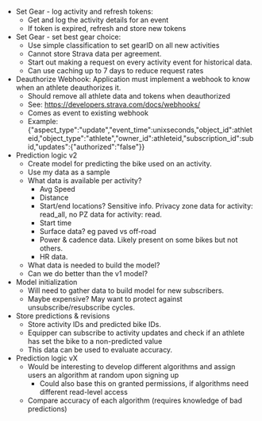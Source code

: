 * Set Gear - log activity and refresh tokens:
  * Get and log the activity details for an event
  * If token is expired, refresh and store new tokens
* Set Gear - set best gear choice:
  * Use simple classification to set gearID on all new activities
  * Cannot store Strava data per agreement. 
  * Start out making a request on every activity event for historical data. 
  * Can use caching up to 7 days to reduce request rates
* Deauthorize Webhook: Application must implement a webhook to know when an athlete deauthorizes it.
  * Should remove all athlete data and tokens when deauthorized
  * See: https://developers.strava.com/docs/webhooks/
  * Comes as event to existing webhook
  * Example: {"aspect_type":"update","event_time":unixseconds,"object_id":athleteid,"object_type":"athlete","owner_id":athleteid,"subscription_id":subid,"updates":{"authorized":"false"}​}
* Prediction logic v2
  * Create model for predicting the bike used on an activity.
  * Use my data as a sample
  * What data is available per activity? 
    * Avg Speed
    * Distance
    * Start/end locations? Sensitive info. Privacy zone data for activity: read_all, no PZ data for activity: read.
    * Start time
    * Surface data? eg paved vs off-road
    * Power & cadence data. Likely present on some bikes but not others.
    * HR data.
  * What data is needed to build the model?
  * Can we do better than the v1 model?
* Model initialization
  * Will need to gather data to build model for new subscribers. 
  * Maybe expensive? May want to protect against unsubscribe/resubscribe cycles.
* Store predictions & revisions
  * Store activity IDs and predicted bike IDs. 
  * Equipper can subscribe to activity updates and check if an athlete has set the bike to a non-predicted value
  * This data can be used to evaluate accuracy.
* Prediction logic vX
  * Would be interesting to develop different algorithms and assign users an algorithm at random upon signing up
    * Could also base this on granted permissions, if algorithms need different read-level access
  * Compare accuracy of each algorithm (requires knowledge of bad predictions)